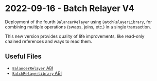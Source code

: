 # 2022-09-16 - Batch Relayer V4

Deployment of the fourth `BalancerRelayer` using `BatchRelayerLibrary`, for combining multiple operations (swaps, joins, etc.) in a single transaction.

This new version provides quality of life improvements, like read-only chained references and ways to read them.

## Useful Files

- [`BalancerRelayer` ABI](./abi/BalancerRelayer.json)
- [`BatchRelayerLibrary` ABI](./abi/BatchRelayerLibrary.json)
